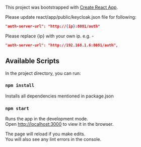 This project was bootstrapped with [Create React App](https://github.com/facebook/create-react-app).

Please update react/app/public/keycloak.json file for following:
```json
"auth-server-url": "http://{ip}:8081/auth"
``` 
Please replace {ip} with your own ip.
e.g. -
```json
"auth-server-url": "http://192.168.1.6:8081/auth",
``` 

## Available Scripts

In the project directory, you can run:

### `npm install`
Installs all dependencies mentioned in package.json

### `npm start`

Runs the app in the development mode.<br>
Open [http://localhost:3000](http://localhost:3000) to view it in the browser.

The page will reload if you make edits.<br>
You will also see any lint errors in the console.

